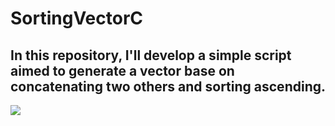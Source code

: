 # SortingVectorC
## In this repository, I'll develop a simple script aimed to generate a vector base on concatenating two others and sorting ascending.
![](https://www.w3resource.com/w3r_images/c-array-image-exercise-7.png)

